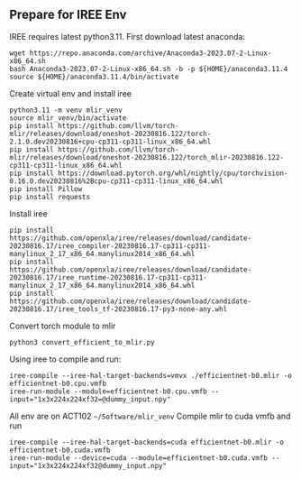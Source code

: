## Prepare for IREE Env

IREE requires latest python3.11.
First download latest anaconda:
```shell
wget https://repo.anaconda.com/archive/Anaconda3-2023.07-2-Linux-x86_64.sh
bash Anaconda3-2023.07-2-Linux-x86_64.sh -b -p ${HOME}/anaconda3.11.4
source ${HOME}/anaconda3.11.4/bin/activate
```
Create virtual env and install iree
```shell
python3.11 -m venv mlir_venv
source mlir_venv/bin/activate
pip install https://github.com/llvm/torch-mlir/releases/download/oneshot-20230816.122/torch-2.1.0.dev20230816+cpu-cp311-cp311-linux_x86_64.whl
pip install https://github.com/llvm/torch-mlir/releases/download/oneshot-20230816.122/torch_mlir-20230816.122-cp311-cp311-linux_x86_64.whl
pip install https://download.pytorch.org/whl/nightly/cpu/torchvision-0.16.0.dev20230816%2Bcpu-cp311-cp311-linux_x86_64.whl
pip install Pillow
pip install requests
```

Install iree
```shell
pip install https://github.com/openxla/iree/releases/download/candidate-20230816.17/iree_compiler-20230816.17-cp311-cp311-manylinux_2_17_x86_64.manylinux2014_x86_64.whl
pip install https://github.com/openxla/iree/releases/download/candidate-20230816.17/iree_runtime-20230816.17-cp311-cp311-manylinux_2_17_x86_64.manylinux2014_x86_64.whl
pip install https://github.com/openxla/iree/releases/download/candidate-20230816.17/iree_tools_tf-20230816.17-py3-none-any.whl
```
Convert torch module to mlir
```
python3 convert_efficient_to_mlir.py
```

Using iree to compile and run:
```shell
iree-compile --iree-hal-target-backends=vmvx ./efficientnet-b0.mlir -o efficientnet-b0.cpu.vmfb
iree-run-module --module=efficientnet-b0.cpu.vmfb --input="1x3x224x224xf32=@dummy_input.npy"
```

All env are on ACT102 `~/Software/mlir_venv`
Compile mlir to cuda vmfb and run
```shell
iree-compile --iree-hal-target-backends=cuda efficientnet-b0.mlir -o efficientnet-b0.cuda.vmfb
iree-run-module --device=cuda --module=efficientnet-b0.cuda.vmfb --input="1x3x224x224xf32@dummy_input.npy"
```
